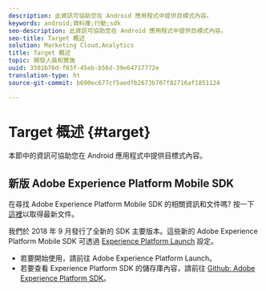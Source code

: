 ```yaml
---
description: 此資訊可協助您在 Android 應用程式中提供目標式內容。
keywords: android;資料庫;行動;sdk
seo-description: 此資訊可協助您在 Android 應用程式中提供目標式內容。
seo-title: Target 概述
solution: Marketing Cloud,Analytics
title: Target 概述
topic: 開發人員和實施
uuid: 3501b76d-f83f-45eb-b56d-39e64717772e
translation-type: ht
source-git-commit: b690ec677cf5aedfb2673b707f82716af1851124

---
```



# Target 概述 {#target}

本節中的資訊可協助您在 Android 應用程式中提供目標式內容。

## 新版 Adobe Experience Platform Mobile SDK

在尋找 Adobe Experience Platform Mobile SDK 的相關資訊和文件嗎? 按一下[這裡](https://aep-sdks.gitbook.io/docs/)以取得最新文件。

我們於 2018 年 9 月發行了全新的 SDK 主要版本。這些新的 Adobe Experience Platform Mobile SDK 可透過 [Experience Platform Launch](https://www.adobe.com/tw/experience-platform/launch.html) 設定。

* 若要開始使用，請前往 Adobe Experience Platform Launch。
* 若要查看 Experience Platform SDK 的儲存庫內容，請前往 [Github: Adobe Experience Platform SDK](https://github.com/Adobe-Marketing-Cloud/acp-sdks)。
